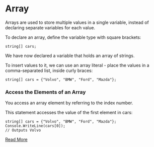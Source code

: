 # Array
Arrays are used to store multiple values in a single variable, instead of declaring separate variables for each value.

To declare an array, define the variable type with square brackets:
```text
string[] cars;
```

We have now declared a variable that holds an array of strings.

To insert values to it, we can use an array literal - place the values in a comma-separated list, inside curly braces:
```text
string[] cars = {"Volvo", "BMW", "Ford", "Mazda"};
```

### Access the Elements of an Array
You access an array element by referring to the index number.

This statement accesses the value of the first element in cars:
```text
string[] cars = {"Volvo", "BMW", "Ford", "Mazda"};
Console.WriteLine(cars[0]);
// Outputs Volvo
```
[Read More](https://www.w3schools.com/cs/cs_arrays.php)
